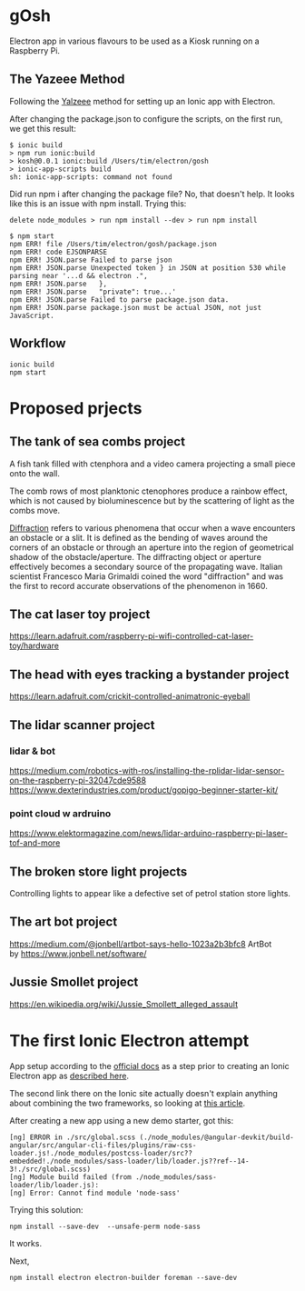 # gOsh

Electron app in various flavours to be used as a Kiosk running on a Raspberry Pi.


## The Yazeee Method

Following the [Yalzeee](https://steemit.com/utopian-io/@yalzeee/ionic-tutorials-working-with-electron-api-s) method for setting up an Ionic app with Electron.

After changing the package.json to configure the scripts, on the first run, we get this result:
```
$ ionic build
> npm run ionic:build
> kosh@0.0.1 ionic:build /Users/tim/electron/gosh
> ionic-app-scripts build
sh: ionic-app-scripts: command not found
```

Did run npm i after changing the package file?  No, that doesn't help.  It looks like this is an issue with npm install.  Trying this:
```
delete node_modules > run npm install --dev > run npm install
```

```
$ npm start
npm ERR! file /Users/tim/electron/gosh/package.json
npm ERR! code EJSONPARSE
npm ERR! JSON.parse Failed to parse json
npm ERR! JSON.parse Unexpected token } in JSON at position 530 while parsing near '...d && electron .",
npm ERR! JSON.parse   },
npm ERR! JSON.parse   "private": true...'
npm ERR! JSON.parse Failed to parse package.json data.
npm ERR! JSON.parse package.json must be actual JSON, not just JavaScript.
```

## Workflow

```
ionic build
npm start
```




# Proposed prjects


## The tank of sea combs project

A fish tank filled with ctenphora and a video camera projecting a small piece onto the wall.

The comb rows of most planktonic ctenophores produce a rainbow effect, which is not caused by bioluminescence but by the scattering of light as the combs move.

[Diffraction](https://en.wikipedia.org/wiki/Diffraction) refers to various phenomena that occur when a wave encounters an obstacle or a slit. It is defined as the bending of waves around the corners of an obstacle or through an aperture into the region of geometrical shadow of the obstacle/aperture. The diffracting object or aperture effectively becomes a secondary source of the propagating wave. Italian scientist Francesco Maria Grimaldi coined the word "diffraction" and was the first to record accurate observations of the phenomenon in 1660.


## The cat laser toy project

https://learn.adafruit.com/raspberry-pi-wifi-controlled-cat-laser-toy/hardware

## The head with eyes tracking a bystander project

https://learn.adafruit.com/crickit-controlled-animatronic-eyeball


## The lidar scanner project

### lidar & bot

https://medium.com/robotics-with-ros/installing-the-rplidar-lidar-sensor-on-the-raspberry-pi-32047cde9588
https://www.dexterindustries.com/product/gopigo-beginner-starter-kit/

### point cloud w ardruino

https://www.elektormagazine.com/news/lidar-arduino-raspberry-pi-laser-tof-and-more


## The broken store light projects

Controlling lights to appear like a defective set of petrol station store lights.


## The art bot project
https://medium.com/@jonbell/artbot-says-hello-1023a2b3bfc8
ArtBot by https://www.jonbell.net/software/

## Jussie Smollet project

https://en.wikipedia.org/wiki/Jussie_Smollett_alleged_assault



# The first Ionic Electron attempt

App setup according to the [official docs](https://electronjs.org/docs/tutorial/first-app) as a step prior to creating an Ionic Electron app as [described here](https://ionicframework.com/docs/publishing/desktop-app).

The second link there on the Ionic site actually doesn't explain anything about combining the two frameworks, so looking at [this article](https://medium.com/@LohaniDamodar/lets-make-desktop-application-with-ionic-3-and-electron-44316f82901d).

After creating a new app using a new demo starter, got this:
```
[ng] ERROR in ./src/global.scss (./node_modules/@angular-devkit/build-angular/src/angular-cli-files/plugins/raw-css-loader.js!./node_modules/postcss-loader/src??embedded!./node_modules/sass-loader/lib/loader.js??ref--14-3!./src/global.scss)
[ng] Module build failed (from ./node_modules/sass-loader/lib/loader.js):
[ng] Error: Cannot find module 'node-sass'
```

Trying this solution:
```
npm install --save-dev  --unsafe-perm node-sass
```

It works.

Next,
```
npm install electron electron-builder foreman --save-dev
```
